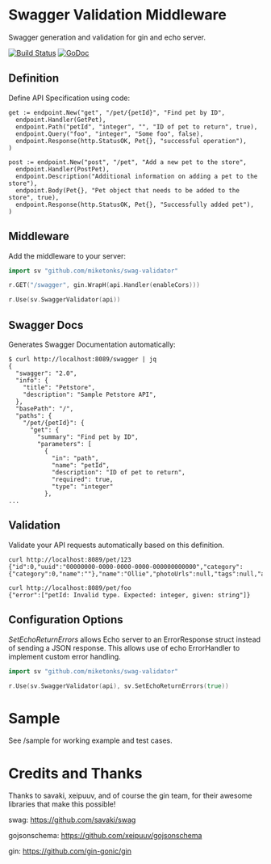 # Swagger Validation Middleware

Swagger generation and validation for gin and echo server.

[![Build Status](https://travis-ci.com/miketonks/swag-validator.svg?branch=master)](https://travis-ci.com/miketonks/swag-validator)
[![GoDoc](http://img.shields.io/badge/go-documentation-blue.svg)](http://godoc.org/github.com/miketonks/swag-validator)

## Definition

Define API Specification using code:

```
get := endpoint.New("get", "/pet/{petId}", "Find pet by ID",
  endpoint.Handler(GetPet),
  endpoint.Path("petId", "integer", "", "ID of pet to return", true),
  endpoint.Query("foo", "integer", "Some foo", false),
  endpoint.Response(http.StatusOK, Pet{}, "successful operation"),
)

post := endpoint.New("post", "/pet", "Add a new pet to the store",
  endpoint.Handler(PostPet),
  endpoint.Description("Additional information on adding a pet to the store"),
  endpoint.Body(Pet{}, "Pet object that needs to be added to the store", true),
  endpoint.Response(http.StatusOK, Pet{}, "Successfully added pet"),
)
```

## Middleware

Add the middleware to your server:

```go
import sv "github.com/miketonks/swag-validator"

r.GET("/swagger", gin.WrapH(api.Handler(enableCors)))

r.Use(sv.SwaggerValidator(api))
```

## Swagger Docs

Generates Swagger Documentation automatically:

```
$ curl http://localhost:8089/swagger | jq
{
  "swagger": "2.0",
  "info": {
    "title": "Petstore",
    "description": "Sample Petstore API",
  },
  "basePath": "/",
  "paths": {
    "/pet/{petId}": {
      "get": {
        "summary": "Find pet by ID",
        "parameters": [
          {
            "in": "path",
            "name": "petId",
            "description": "ID of pet to return",
            "required": true,
            "type": "integer"
          },
...
```

## Validation

Validate your API requests automatically based on this definition.

```
curl http://localhost:8089/pet/123
{"id":0,"uuid":"00000000-0000-0000-0000-000000000000","category":{"category":0,"name":""},"name":"Ollie","photoUrls":null,"tags":null,"age":0,"grumpy":false,"dob":"00

curl http://localhost:8089/pet/foo
{"error":["petId: Invalid type. Expected: integer, given: string"]}
```

## Configuration Options

*SetEchoReturnErrors* allows Echo server to an ErrorResponse struct instead of sending a JSON response.  This allows use of echo ErrorHandler to implement custom error handling.

```go
import sv "github.com/miketonks/swag-validator"

r.Use(sv.SwaggerValidator(api), sv.SetEchoReturnErrors(true))
```
# Sample

See /sample for working example and test cases.

# Credits and Thanks

Thanks to savaki, xeipuuv, and of course the gin team, for their awesome libraries that make this possible!

swag: https://github.com/savaki/swag

gojsonschema: https://github.com/xeipuuv/gojsonschema

gin: https://github.com/gin-gonic/gin
